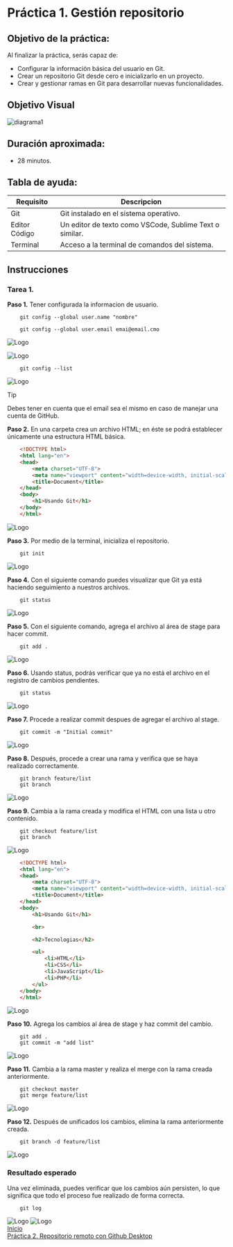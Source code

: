 # Práctica 1. Gestión repositorio

## Objetivo de la práctica:
Al finalizar la práctica, serás capaz de:
- Configurar la información básica del usuario en Git.
- Crear un repositorio Git desde cero e inicializarlo en un proyecto.
- Crear y gestionar ramas en Git para desarrollar nuevas funcionalidades.

## Objetivo Visual 

![diagrama1](../images/cap1/21.png)

## Duración aproximada:
- 28 minutos.

## Tabla de ayuda:

| Requisito | Descripcion|
| --- | --- |
| Git | Git instalado en el sistema operativo. |
| Editor Código | Un editor de texto como VSCode, Sublime Text o similar. |
| Terminal | Acceso a la terminal de comandos del sistema. |

## Instrucciones 

### Tarea 1. 
**Paso 1.** Tener configurada la informacion de usuario.

        git config --global user.name "nombre"

        git config --global user.email emai@email.cmo

![Logo](../images/cap1/1.png)

![Logo](../images/cap1/2.png)

        git config --list

![Logo](../images/cap1/3.png)


> [!TIP]
> Debes tener en cuenta que el email sea el mismo en caso de manejar una cuenta de GitHub.

**Paso 2.** En una carpeta crea un archivo HTML; en éste se podrá establecer únicamente una estructura HTML básica.

```html
    <!DOCTYPE html>
    <html lang="en">
    <head>
        <meta charset="UTF-8">
        <meta name="viewport" content="width=device-width, initial-scale=1.0">
        <title>Document</title>
    </head>
    <body>
        <h1>Usando Git</h1>
    </body>
    </html>
```

![Logo](../images/cap1/6.png)

**Paso 3.** Por medio de la terminal, inicializa el repositorio.

        git init

![Logo](../images/cap1/7.png)

**Paso 4.** Con el siguiente comando puedes visualizar que Git ya está haciendo seguimiento a nuestros archivos.

        git status

![Logo](../images/cap1/8.png)

**Paso 5.** Con el siguiente comando, agrega el archivo al área de stage para hacer commit.

        git add .

![Logo](../images/cap1/9.png)

**Paso 6.** Usando status, podrás verificar que ya no está el archivo en el registro de cambios pendientes.

        git status

![Logo](../images/cap1/10.png)

**Paso 7.** Procede a realizar commit despues de agregar el archivo al stage.

        git commit -m "Initial commit"

![Logo](../images/cap1/11.png)

**Paso 8.** Después, procede a crear una rama y verifica que se haya realizado correctamente.

        git branch feature/list
        git branch

![Logo](../images/cap1/13.png)

**Paso 9.** Cambia a la rama creada y modifica el HTML con una lista u otro contenido.

        git checkout feature/list
        git branch

![Logo](../images/cap1/14.png)

```html
    <!DOCTYPE html>
    <html lang="en">
    <head>
        <meta charset="UTF-8">
        <meta name="viewport" content="width=device-width, initial-scale=1.0">
        <title>Document</title>
    </head>
    <body>
        <h1>Usando Git</h1>

        <br>

        <h2>Tecnologias</h2>

        <ul>
            <li>HTML</li>
            <li>CSS</li>
            <li>JavaScript</li>
            <li>PHP</li>
        </ul>
    </body>
    </html>
```
![Logo](../images/cap1/15.png)

**Paso 10.** Agrega los cambios al área de stage y haz commit del cambio.

        git add .
        git commit -m "add list"

![Logo](../images/cap1/16.png)

**Paso 11.** Cambia a la rama master y realiza el merge con la rama creada anteriormente.

        git checkout master
        git merge feature/list

![Logo](../images/cap1/17.png)

**Paso 12.** Después de unificados los cambios, elimina la rama anteriormente creada.

        git branch -d feature/list

![Logo](../images/cap1/19.png)

### Resultado esperado
Una vez eliminada, puedes verificar que los cambios aún persisten, lo que significa que todo el proceso fue realizado de forma correcta.

        git log

![Logo](../images/cap1/20.png)
![Logo](../images/cap1/20.png)<br>
[Inicio](../README.md)<br>
[Práctica 2. Repositorio remoto con Github Desktop](/Capítulo2/)<br>
